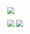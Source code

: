 ![](http://github-profile-summary-cards.vercel.app/api/cards/profile-details?username=aonemd&theme=dark) 

![](http://github-profile-summary-cards.vercel.app/api/cards/repos-per-language?username=aonemd&theme=dark) 
![](http://github-profile-summary-cards.vercel.app/api/cards/most-commit-language?username=aonemd&theme=dark) 
 
<!--
**aonemd/aonemd** is a ✨ _special_ ✨ repository because its `README.md` (this file) appears on your GitHub profile.

Here are some ideas to get you started:

- 🔭 I’m currently working on ...
- 🌱 I’m currently learning ...
- 👯 I’m looking to collaborate on ...
- 🤔 I’m looking for help with ...
- 💬 Ask me about ...
- 📫 How to reach me: ...
- 😄 Pronouns: ...
- ⚡ Fun fact: ...
-->
